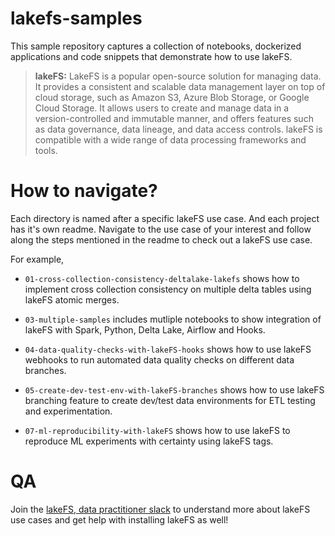 # lakefs-samples
This sample repository captures a collection of notebooks, dockerized applications and code snippets that demonstrate how to use lakeFS.

> **lakeFS:** LakeFS is a popular open-source solution for managing data. It provides a consistent and scalable data management layer on top of cloud storage, such as Amazon S3, Azure Blob Storage, or Google Cloud Storage. It allows users to create and manage data in a version-controlled and immutable manner, and offers features such as data governance, data lineage, and data access controls. lakeFS is compatible with a wide range of data processing frameworks and tools.


# How to navigate?
Each directory is named after a specific lakeFS use case. And each project has it's own readme. Navigate to the use case of your interest and follow along the steps mentioned in the readme to check out a lakeFS use case.

For example, 

* `01-cross-collection-consistency-deltalake-lakefs` shows how to implement cross collection consistency on multiple delta tables using lakeFS atomic merges.

* `03-multiple-samples` includes mutliple notebooks to show integration of lakeFS with Spark, Python, Delta Lake, Airflow and Hooks.

* `04-data-quality-checks-with-lakeFS-hooks` shows how to use lakeFS webhooks to run automated data quality checks on different data branches.

* `05-create-dev-test-env-with-lakeFS-branches` shows how to use lakeFS branching feature to create dev/test data environments for ETL testing and experimentation.

* `07-ml-reproducibility-with-lakeFS` shows how to use lakeFS to reproduce ML experiments with certainty using lakeFS tags.

# QA
Join the [lakeFS, data practitioner slack](https://go.lakefs.io/3iyZLOh) to understand more about lakeFS use cases and get help with installing lakeFS as well! 
